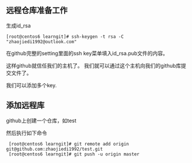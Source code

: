 ## 远程仓库准备工作
生成id_rsa
```
[root@centos6 learngit]# ssh-keygen -t rsa -C "zhaojiedi1992@outlook.com"

```

在github完整的setting里面的ssh key菜单填入id_rsa.pub文件的内容。

这样github就信任我们的主机了。 我们就可以通过这个主机向我们的github库提交文件了。 

我们可以添加多个key.

## 添加远程库

github上创建一个仓库，如test

然后执行如下命令
```
 [root@centos6 learngit]# git remote add origin git@github.com:zhaojiedi1992/test.git
 [root@centos6 learngit]# git push -u origin master
```

